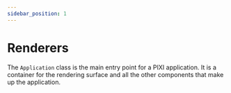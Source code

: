 ```yaml
---
sidebar_position: 1
---
```


# Renderers

The `Application` class is the main entry point for a PIXI application. It is a container for the rendering surface and all the other components that make up the application.
